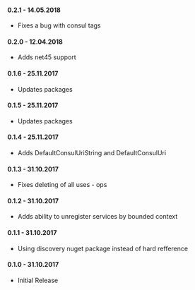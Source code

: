 #### 0.2.1 - 14.05.2018
* Fixes a bug with consul tags

#### 0.2.0 - 12.04.2018
* Adds net45 support

#### 0.1.6 - 25.11.2017
* Updates packages

#### 0.1.5 - 25.11.2017
* Updates packages

#### 0.1.4 - 25.11.2017
* Adds DefaultConsulUriString and DefaultConsulUri

#### 0.1.3 - 31.10.2017
* Fixes deleting of all uses - ops

#### 0.1.2 - 31.10.2017
* Adds ability to unregister services by bounded context

#### 0.1.1 - 31.10.2017
* Using discovery nuget package instead of hard refference

#### 0.1.0 - 31.10.2017
* Initial Release
